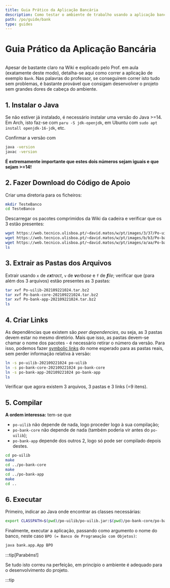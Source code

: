 ```yaml
---
title: Guia Prático da Aplicação Bancária
description: Como testar o ambiente de trabalho usando a aplicação bancária de exemplo
path: /po/guide/bank
type: guides
---
```


# Guia Prático da Aplicação Bancária

```toc

```

Apesar de bastante claro na Wiki e explicado pelo Prof. em aula (exatamente deste modo), detalha-se aqui como correr a aplicação de exemplo `Bank`. Nas palavras do professor, se conseguirem correr isto tudo sem problemas, é bastante provável que consigam desenvolver o projeto sem grandes dores de cabeça do ambiente.

## 1. Instalar o Java

Se não estiver já instalado, é necessário instalar uma versão do Java >=14. Em Arch, isto faz-se com `paru -S jdk-openjdk`, em Ubuntu com `sudo apt install openjdk-16-jdk`, etc.

Confirmar a versão com

```sh
java -version
javac -version
```

**É extremamente importante que estes dois números sejam iguais e que sejam >=14!**

## 2. Fazer Download do Código de Apoio

Criar uma diretoria para os ficheiros:

```sh
mkdir TesteBanco
cd TesteBanco
```

Descarregar os pacotes comprimidos da Wiki da cadeira e verificar que os 3 estão presentes:

```sh
wget https://web.tecnico.ulisboa.pt/~david.matos/w/pt/images/3/37/Po-uilib-202109221024.tar.bz2
wget https://web.tecnico.ulisboa.pt/~david.matos/w/pt/images/b/b3/Po-bank-core-202109221024.tar.bz2
wget https://web.tecnico.ulisboa.pt/~david.matos/w/pt/images/a/aa/Po-bank-app-202109221024.tar.bz2
ls
```

## 3. Extrair as Pastas dos Arquivos

Extrair usando `x` de _e**x**tract_, `v` de _**v**erbose_ e `f` de _**f**ile_; verificar que (para além dos 3 arquivos) estão presentes as 3 pastas:

```sh
tar xvf Po-uilib-202109221024.tar.bz2
tar xvf Po-bank-core-202109221024.tar.bz2
tar xvf Po-bank-app-202109221024.tar.bz2
ls
```

## 4. Criar Links

As dependências que existem são _peer dependencies_, ou seja, as 3 pastas devem estar no mesmo diretório. Mais que isso, as pastas devem-se chamar o nome dos pacotes - é necessário retirar o número da versão. Para isso, podemos fazer [symbolic links](https://en.wikipedia.org/wiki/Symbolic_link) do nome esperado para as pastas reais, sem perder informação relativa à versão:

```sh
ln -s po-uilib-202109221024 po-uilib
ln -s po-bank-core-202109221024 po-bank-core
ln -s po-bank-app-202109221024 po-bank-app
ls
```

Verificar que agora existem 3 arquivos, 3 pastas e 3 links (=9 itens).

## 5. Compilar

**A ordem interessa:** tem-se que

-   `po-uilib` não depende de nada, logo proceder logo à sua compilação;
-   `po-bank-core` não depende de nada (também poderia vir antes do `po-uilib`);
-   `po-bank-app` depende dos outros 2, logo só pode ser compilado depois destes.

```sh
cd po-uilib
make
cd ../po-bank-core
make
cd ../po-bank-app
make
cd ..
```

## 6. Executar

Primeiro, indicar ao Java onde encontrar as classes necessárias:

```sh
export CLASSPATH=$(pwd)/po-uilib/po-uilib.jar:$(pwd)/po-bank-core/po-bank-core.jar:$(pwd)/po-bank-app/po-bank-app.jar
```

Finalmente, executar a aplicação, passando como argumento o nome do banco, neste caso `BPO (= Banco de Programação com Objetos)`:

```sh
java bank.app.App BPO
```

:::tip[Parabéns!]

Se tudo isto correu na perfeição, em princípio o ambiente é adequado para o desenvolvimento do projeto.

:::tip
